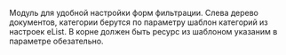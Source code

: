 Модуль для удобной настройки форм фильтрации.
Слева дерево документов, категории берутся по параметру шаблон категорий из настроек eList.
В корне должен быть ресурс из шаблоном указаним в параметре обезательно.
